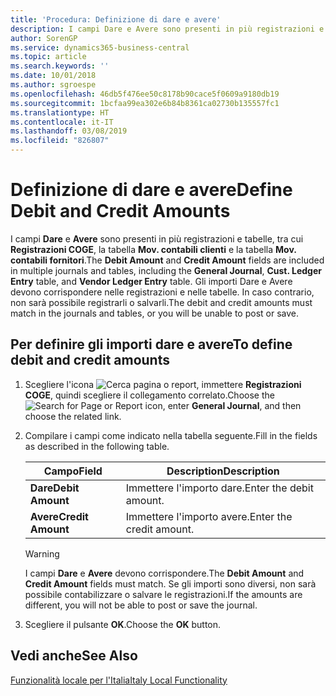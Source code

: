 ```yaml
---
title: 'Procedura: Definizione di dare e avere'
description: I campi Dare e Avere sono presenti in più registrazioni e tabelle nella versione italiana di Business Central.
author: SorenGP
ms.service: dynamics365-business-central
ms.topic: article
ms.search.keywords: ''
ms.date: 10/01/2018
ms.author: sgroespe
ms.openlocfilehash: 46db5f476ee50c8178b90cace5f0609a9180db19
ms.sourcegitcommit: 1bcfaa99ea302e6b84b8361ca02730b135557fc1
ms.translationtype: HT
ms.contentlocale: it-IT
ms.lasthandoff: 03/08/2019
ms.locfileid: "826807"
---
```

# <a name="define-debit-and-credit-amounts"></a><span data-ttu-id="78eb9-103">Definizione di dare e avere</span><span class="sxs-lookup"><span data-stu-id="78eb9-103">Define Debit and Credit Amounts</span></span>
<span data-ttu-id="78eb9-104">I campi **Dare** e **Avere** sono presenti in più registrazioni e tabelle, tra cui **Registrazioni COGE**, la tabella **Mov. contabili clienti** e la tabella **Mov. contabili fornitori**.</span><span class="sxs-lookup"><span data-stu-id="78eb9-104">The **Debit Amount** and **Credit Amount** fields are included in multiple journals and tables, including the **General Journal**, **Cust. Ledger Entry** table, and **Vendor Ledger Entry** table.</span></span> <span data-ttu-id="78eb9-105">Gli importi Dare e Avere devono corrispondere nelle registrazioni e nelle tabelle. In caso contrario, non sarà possibile registrarli o salvarli.</span><span class="sxs-lookup"><span data-stu-id="78eb9-105">The debit and credit amounts must match in the journals and tables, or you will be unable to post or save.</span></span>  

## <a name="to-define-debit-and-credit-amounts"></a><span data-ttu-id="78eb9-106">Per definire gli importi dare e avere</span><span class="sxs-lookup"><span data-stu-id="78eb9-106">To define debit and credit amounts</span></span>  

1.  <span data-ttu-id="78eb9-107">Scegliere l'icona ![Cerca pagina o report](../../media/ui-search/search_small.png "Cerca pagina o report"), immettere **Registrazioni COGE**, quindi scegliere il collegamento correlato.</span><span class="sxs-lookup"><span data-stu-id="78eb9-107">Choose the ![Search for Page or Report](../../media/ui-search/search_small.png "Search for Page or Report icon") icon, enter **General Journal**, and then choose the related link.</span></span>  
2.  <span data-ttu-id="78eb9-108">Compilare i campi come indicato nella tabella seguente.</span><span class="sxs-lookup"><span data-stu-id="78eb9-108">Fill in the fields as described in the following table.</span></span>  

    |<span data-ttu-id="78eb9-109">Campo</span><span class="sxs-lookup"><span data-stu-id="78eb9-109">Field</span></span>|<span data-ttu-id="78eb9-110">Description</span><span class="sxs-lookup"><span data-stu-id="78eb9-110">Description</span></span>|  
    |---------------------------------|---------------------------------------|  
    |<span data-ttu-id="78eb9-111">**Dare**</span><span class="sxs-lookup"><span data-stu-id="78eb9-111">**Debit Amount**</span></span>|<span data-ttu-id="78eb9-112">Immettere l'importo dare.</span><span class="sxs-lookup"><span data-stu-id="78eb9-112">Enter the debit amount.</span></span>|  
    |<span data-ttu-id="78eb9-113">**Avere**</span><span class="sxs-lookup"><span data-stu-id="78eb9-113">**Credit Amount**</span></span>|<span data-ttu-id="78eb9-114">Immettere l'importo avere.</span><span class="sxs-lookup"><span data-stu-id="78eb9-114">Enter the credit amount.</span></span>|  

    > [!WARNING]  
    >  <span data-ttu-id="78eb9-115">I campi **Dare** e **Avere** devono corrispondere.</span><span class="sxs-lookup"><span data-stu-id="78eb9-115">The **Debit Amount** and **Credit Amount** fields must match.</span></span> <span data-ttu-id="78eb9-116">Se gli importi sono diversi, non sarà possibile contabilizzare o salvare le registrazioni.</span><span class="sxs-lookup"><span data-stu-id="78eb9-116">If the amounts are different, you will not be able to post or save the journal.</span></span>  

3.  <span data-ttu-id="78eb9-117">Scegliere il pulsante **OK**.</span><span class="sxs-lookup"><span data-stu-id="78eb9-117">Choose the **OK** button.</span></span>  

## <a name="see-also"></a><span data-ttu-id="78eb9-118">Vedi anche</span><span class="sxs-lookup"><span data-stu-id="78eb9-118">See Also</span></span>  
[<span data-ttu-id="78eb9-119">Funzionalità locale per l'Italia</span><span class="sxs-lookup"><span data-stu-id="78eb9-119">Italy Local Functionality</span></span>](italy-local-functionality.md)   
